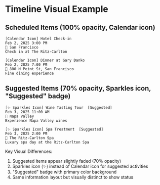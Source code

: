 # Timeline Visual Example

## Scheduled Items (100% opacity, Calendar icon)
```
[Calendar Icon] Hotel Check-in
Feb 2, 2025 3:00 PM
📍 San Francisco
Check in at The Ritz-Carlton

[Calendar Icon] Dinner at Gary Danko
Feb 2, 2025 7:00 PM
📍 800 N Point St, San Francisco
Fine dining experience
```

## Suggested Items (70% opacity, Sparkles icon, "Suggested" badge)
```
[✨ Sparkles Icon] Wine Tasting Tour  [Suggested]
Feb 3, 2025 11:00 AM
📍 Napa Valley
Experience Napa Valley wines

[✨ Sparkles Icon] Spa Treatment  [Suggested]
Feb 3, 2025 2:00 PM
📍 The Ritz-Carlton Spa
Luxury spa day at the Ritz-Carlton Spa
```

Key Visual Differences:
1. Suggested items appear slightly faded (70% opacity)
2. Sparkles icon (✨) instead of Calendar icon for suggested activities
3. "Suggested" badge with primary color background
4. Same information layout but visually distinct to show status
